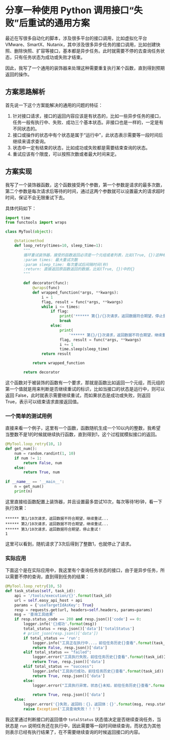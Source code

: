 # 分享一种使用 Python 调用接口“失败”后重试的通用方案

最近在写很多自动化的脚本，涉及很多平台的接口调用，比如虚拟化平台 VMware、SmartX、Nutanix，其中涉及很多异步任务的接口调用，比如创建快照、删除快照、扩容等接口，基本都是异步任务。此时就需要不停的去查询任务状态，只有任务状态为成功或失败才结束。

因此，我写了一个通用的装饰器来处理这种需要重复执行某个函数，直到得到预期返回的操作。

## 方案思路解析

首先说一下这个方案能解决的通用的问题的特征：

1. 针对接口请求，接口的返回内容应该是有状态的，比如一些异步任务的接口，任务一般有执行中、失败、成功三个基本状态。非接口也是一样的，一定是有不同状态的。
2. 接口或操作的状态中有个状态是属于“运行中”，此状态表示需要等一段时间后继续来请求查询。
3. 状态中一定有结束的状态，比如成功或失败都是需要结束查询的状态。
4. 重试应该有个限度，可以按照次数或者最大时间来定。

## 方案实现

我写了一个装饰器函数，这个函数接受两个参数，第一个参数是请求的最多次数，第二个参数是每次请求后等待的时间，通过这两个参数就可以设置最大的请求超时时间，保证不会无限重试下去。

具体代码如下：

```python
import time
from functools import wraps

class MyTool(object):

    @staticmethod
    def loop_retry(times=10, sleep_time=1):
        """
        循环重试装饰器，接受的函数返回必须是一个元组或者列表，比如(True, {})这种格式，第一个元素用来判断是否继续重试
        :param times: 最大重试次数
        :param sleep_time: 每次重试后间隔时间(秒)
        :return: 直接返回原函数返回的数据，比如(True, {})中的{}
        """

        def decorator(func):
            @wraps(func)
            def wrapped_function(*args, **kwargs):
                i = 1
                flag, result = func(*args, **kwargs)
                while i <= times:
                    if flag:
                        print('****** 第{}/{}次请求，返回数据符合期望，停止重试！'.format(i, times))
                        break
                    else:
                        print(
                            '****** 第{}/{}次请求，返回数据不符合期望，继续重试...'.format(i, times))
                        flag, result = func(*args, **kwargs)
                        i += 1
                        time.sleep(sleep_time)
                return result

            return wrapped_function

        return decorator


```

这个函数对于被装饰的函数有一个要求，那就是函数比如返回一个元组，而元组的第一个值就是用来判断是否继续重试的标识，比如当接口的状态是运行中，则可以返回 False，此时就表示需要继续重试，而如果状态是成功或失败，则返回 True，表示可以结束请求直接返回值。

### 一个简单的测试用例

直接来看一个例子，这里有一个函数，函数随机生成一个10以内的整数，我希望当整数不是1的时候就继续执行函数，直到得到1，这个过程就模拟接口的返回。

```python
@MyTool.loop_retry(10, 1)
def get_num():
    num = random.randint(1, 10)
    if num != 1:
        return False, num
    else:
        return True, num
		
if __name__ == '__main__':
    n = get_num()
    print(n)
```

这里直接给函数配置上装饰器，并且设置最多尝试10次，每次等待1秒钟，看一下执行效果：

```shell
****** 第1/10次请求，返回数据不符合期望，继续重试...
****** 第2/10次请求，返回数据不符合期望，继续重试...
****** 第3/10次请求，返回数据符合期望，停止重试！
1
```

这里可以看到，随机请求了3次后得到了整数1，也就停止了请求。

### 实际应用

下面这个是在实际应用中，我这里有个查询任务状态的接口，由于是异步任务，所以需要不停的查询，直到得到任务的结果：

```python
@MyTool.loop_retry(10, 5)
def task_status(self, task_id):
    api = '/tools/execution/{}'.format(task_id)
    url = self.easy_api_host + api
    params = {'useTargetIdAsKey': True}
    resp = requests.get(url, headers=self.headers, params=params)
    msg = '查询工具结果'
    if resp.status_code == 200 and resp.json()['code'] == 0:
        logger.info('{}成功'.format(msg))
        total_status = resp.json()['data']['totalStatus']
        # print_json(resp.json()['data'])
        if total_status == 'run':
            logger.info("工具正在执行中...，前往任务历史{}查看".format(task_id))
            return False, resp.json()['data']
        elif total_status == "failed":
            logger.error("工具执行失败，前往任务历史{}查看".format(task_id))
            return True, resp.json()['data']
        elif total_status == "success":
            logger.info("工具执行成功，前往任务历史{}查看".format(task_id))
            return True, resp.json()['data']
        else:
            logger.error("工具执行异常，状态{}未知，前往任务历史{}查看".format(total_status,
                                                                                task_id))
            return True, resp.json()['data']
    else:
        logger.error('{}失败，返回码：{}，返回体：{}'.format(msg, resp.status_code, resp.text))
        raise Exception('工具查询失败！！！')

```

我这里通过判断接口的返回值中 `totalStatus` 状态值决定是否继续查询任务，当状态是 `run` 说明任务还在执行中，因此需要等一段时间继续查询，而状态为其他则表示已经有执行结果了，在不需要继续查询的时候返回接口的内容。